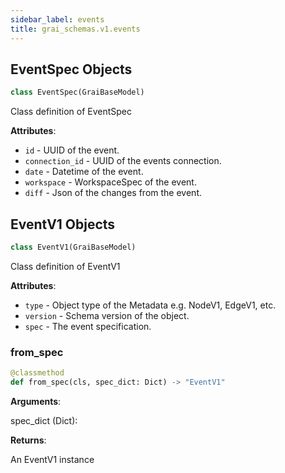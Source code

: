 ```yaml
---
sidebar_label: events
title: grai_schemas.v1.events
---
```


## EventSpec Objects

```python
class EventSpec(GraiBaseModel)
```

Class definition of EventSpec

**Attributes**:

- `id` - UUID of the event.
- `connection_id` - UUID of the events connection.
- `date` - Datetime of the event.
- `workspace` - WorkspaceSpec of the event.
- `diff` - Json of the changes from the event.

## EventV1 Objects

```python
class EventV1(GraiBaseModel)
```

Class definition of EventV1

**Attributes**:

- `type` - Object type of the Metadata e.g. NodeV1, EdgeV1, etc.
- `version` - Schema version of the object.
- `spec` - The event specification.

### from\_spec

```python
@classmethod
def from_spec(cls, spec_dict: Dict) -> "EventV1"
```

**Arguments**:

  spec_dict (Dict):


**Returns**:

  An EventV1 instance
